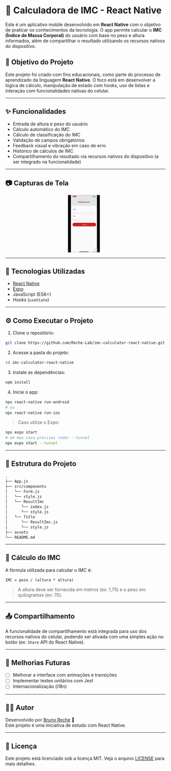 
# 📱 Calculadora de IMC - React Native

Este é um aplicativo mobile desenvolvido em **React Native** com o objetivo de praticar os conhecimentos da tecnologia. O app permite calcular o **IMC (Índice de Massa Corporal)** do usuário com base no peso e altura informados, além de compartilhar o resultado utilizando os recursos nativos do dispositivo.

## 🧠 Objetivo do Projeto

Este projeto foi criado com fins educacionais, como parte do processo de aprendizado da linguagem **React Native**. O foco está em desenvolver a lógica de cálculo, manipulação de estado com hooks, uso de listas e interação com funcionalidades nativas do celular.

---

## ✨ Funcionalidades

- Entrada de altura e peso do usuário
- Cálculo automático do IMC
- Cálculo de classificação do IMC
- Validação de campos obrigatórios
- Feedback visual e vibração em caso de erro
- Histórico de cálculos de IMC
- Compartilhamento do resultado via recursos nativos do dispositivo (a ser integrado na funcionalidade)

---

## 📷 Capturas de Tela

<!-- > ![Formulário](images/form.jpg) | ![Resultado](images/result.jpg) -->
<div align="center">
  <img src="images/form.gif" alt="Formulário" width="20%" style="margin-right: 10px;"/>
</div>

---

## 🚀 Tecnologias Utilizadas

- [React Native](https://reactnative.dev/)
- [Expo](https://expo.dev/)
- JavaScript (ES6+)
- Hooks (`useState`)

---

## ⚙️ Como Executar o Projeto

1. Clone o repositório:

```bash
git clone https://github.com/Reche-Lab/imc-calculator-react-native.git
```

2. Acesse a pasta do projeto:

```bash
cd imc-calculator-react-native
```

3. Instale as dependências:

```bash
npm install
```

4. Inicie o app:

```bash
npx react-native run-android
# ou
npx react-native run-ios
```

> Caso utilize o Expo:
```bash
npx expo start
# em meu caso precisei rodar --tunnel
npx expo start --tunnel
```

---

## 📂 Estrutura do Projeto

```
.
├── App.js
├── src/components
│   └── Form.js
│   └── style.js
│   └── ResultImc
│      └── index.js
│      └── style.js
│   └── Title
│      └── ResultImc.js
│      └── style.js
├── assets
└── README.md
```

---

## 🧮 Cálculo do IMC

A fórmula utilizada para calcular o IMC é:

```
IMC = peso / (altura * altura)
```

> A altura deve ser fornecida em metros (ex: 1,75) e o peso em quilogramas (ex: 70).

---

## 📤 Compartilhamento

A funcionalidade de compartilhamento está integrada para uso dos recursos nativos do celular, podendo ser ativada com uma simples ação no botão (ex: `Share` API do React Native).

---

## 📌 Melhorias Futuras

- [ ] Melhorar a interface com animações e transições
- [ ] Implementar testes unitários com Jest
- [ ] Internacionalização (i18n)

---

## 👨‍💻 Autor

Desenvolvido por [Bruno Reche](https://github.com/Reche-Lab) 🚀  
Este projeto é uma iniciativa de estudo com React Native.

---

## 📝 Licença

Este projeto está licenciado sob a licença MIT. Veja o arquivo [LICENSE](LICENSE) para mais detalhes.
